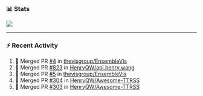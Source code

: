 ### :bar_chart: Stats

<a href="#">
  <img align="center" src="https://github-readme-stats.vercel.app/api?username=henryqw&count_private=true&show_icons=true" />
</a>
<!-- <a href="#">
  <img align="center" src="https://github-readme-stats-git-master.henryqw.vercel.app/api/top-langs/?username=HenryQW&layout=compact" />
</a> -->

---

### :zap: Recent Activity

<!--START_SECTION:activity-->

1. 🎉 Merged PR [#4](https://github.com/thevisgroup/EnsembleVis/pull/4) in [thevisgroup/EnsembleVis](https://github.com/thevisgroup/EnsembleVis)
2. 🎉 Merged PR [#823](https://github.com/HenryQW/api.henry.wang/pull/823) in [HenryQW/api.henry.wang](https://github.com/HenryQW/api.henry.wang)
3. 🎉 Merged PR [#5](https://github.com/thevisgroup/EnsembleVis/pull/5) in [thevisgroup/EnsembleVis](https://github.com/thevisgroup/EnsembleVis)
4. 🎉 Merged PR [#304](https://github.com/HenryQW/Awesome-TTRSS/pull/304) in [HenryQW/Awesome-TTRSS](https://github.com/HenryQW/Awesome-TTRSS)
5. 🎉 Merged PR [#303](https://github.com/HenryQW/Awesome-TTRSS/pull/303) in [HenryQW/Awesome-TTRSS](https://github.com/HenryQW/Awesome-TTRSS)
<!--END_SECTION:activity-->
